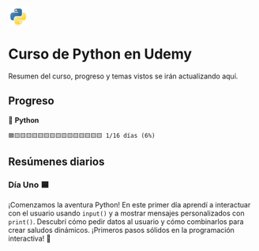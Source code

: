 <img src="https://raw.githubusercontent.com/devicons/devicon/master/icons/python/python-original.svg" width="40" style="vertical-align:middle;"/>

# Curso de Python en Udemy 

Resumen del curso, progreso y temas vistos se irán actualizando aquí.

## Progreso

🐍 **Python**
```
🟦🟨🟨🟨🟨🟨🟨🟨🟨🟨🟨🟨🟨🟨🟨🟨 1/16 días (6%)
```

## Resúmenes diarios

### Día Uno 🟦

¡Comenzamos la aventura Python!
En este primer día aprendí a interactuar con el usuario usando `input()` y a mostrar mensajes personalizados con `print()`.
Descubrí cómo pedir datos al usuario y cómo combinarlos para crear saludos dinámicos.
¡Primeros pasos sólidos en la programación interactiva! 🚀
